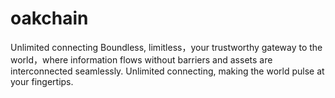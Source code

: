 # oakchain
Unlimited connecting  Boundless, limitless，your trustworthy gateway to the world，where information flows without barriers and assets are interconnected seamlessly.  Unlimited connecting, making the world pulse at your fingertips.
